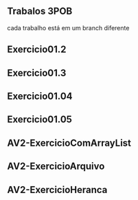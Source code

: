 ## Trabalos 3POB
cada trabalho está em um branch diferente

## Exercicio01.2
## Exercicio01.3
## Exercicio01.04
## Exercicio01.05
## AV2-ExercicioComArrayList
## AV2-ExercicioArquivo
## AV2-ExercicioHeranca
